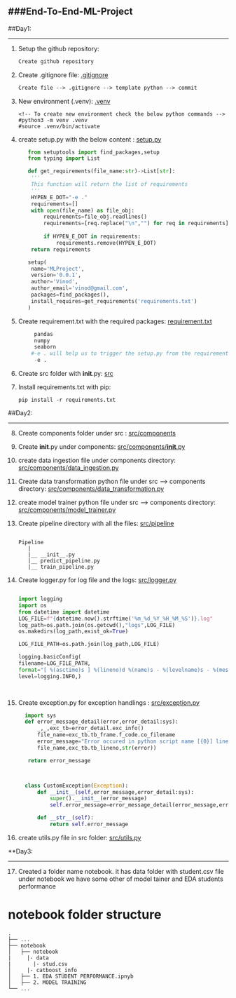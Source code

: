 ###End-To-End-ML-Project
---

##Day1:
***

1) Setup the github repository:

   ```markdown
   Create github repository
   ```

3) Create .gitignore file: [.gitignore](.gitignore)

   ```markdown
   Create file --> .gitignore --> template python --> commit
   ```
   
5) New environment (.venv): [.venv](.venv)
   

   ```shell
   <!-- To create new environment check the below python commands -->
   #python3 -m venv .venv
   #source .venv/bin/activate
   ```
6) create setup.py with the below content : [setup.py](setup.py)

   ```python
      from setuptools import find_packages,setup
      from typing import List

      def get_requirements(file_name:str)->List[str]:
       '''
       This function will return the list of requirements
       '''
       HYPEN_E_DOT="-e ."
       requirements=[]
       with open(file_name) as file_obj:
           requirements=file_obj.readlines()
           requirements=[req.replace("\n","") for req in requirements]
        
           if HYPEN_E_DOT in requirements:
               requirements.remove(HYPEN_E_DOT)
       return requirements

      setup(
       name='MLProject',
       version='0.0.1',
       author='Vinod',
       author_email='vinod@gmail.com',
       packages=find_packages(),
       install_requires=get_requirements('requirements.txt')
      )
   ```
7) Create requirement.txt with the required packages: [requirement.txt](requirements.txt)

    ```python
         pandas
         numpy
         seaborn
        #-e . will help us to trigger the setup.py from the requirement.txt. when we try to install the requirements.txt with pip install -r requirement.txt
         -e .
    ```
    
8) Create src folder with __init__.py: [src](src)

9) Install requirements.txt with pip:

   ```shell
   pip install -r requirements.txt
   
   ```
   
##Day2:
***

8) Create components folder under src : [src/components](src/components)

9) Create __init__.py under components: [src/components/__init__.py](src/components/__init__.py)

10) create data ingestion file under components directory: [src/components/data_ingestion.py](src/components/data_ingestion.py)

11) Create data transformation python file under src --> components directory: [src/components/data_transformation.py](src/components/data_transformation.py)

12) create model trainer python file under src --> components directory: [src/components/model_trainer.py](src/components/model_trainer.py)

13) Create pipeline directory with all the files: [src/pipeline](src/pipeline)

    ```shell
    
    Pipeline
       |
       |__ __init__.py
       |__ predict_pipeline.py
       |__ train_pipeline.py
    
    ```
14) Create logger.py for  log file and the logs: [src/logger.py](src/logger.py)

    ```python
    
    import logging
    import os
    from datetime import datetime
    LOG_FILE=f"{datetime.now().strftime('%m_%d_%Y_%H_%M_%S')}.log"
    log_path=os.path.join(os.getcwd(),"logs",LOG_FILE)
    os.makedirs(log_path,exist_ok=True)

    LOG_FILE_PATH=os.path.join(log_path,LOG_FILE)

    logging.basicConfig(
    filename=LOG_FILE_PATH,
    format="[ %(asctime)s ] %(lineno)d %(name)s - %(levelname)s - %(message)s",
    level=logging.INFO,)

      
    ```

15) Create exception.py for exception handlings : [src/exception.py](src/exception.py)

    ```python
      import sys
      def error_message_detail(error,error_detail:sys):
          _,_,exc_tb=error_detail.exc_info()
          file_name=exc_tb.tb_frame.f_code.co_filename
          error_message="Error occured in python script name [{0}] line number [{1}] error message[{2}]".format(
          file_name,exc_tb.tb_lineno,str(error))

       return error_message

    

      class CustomException(Exception):
          def __init__(self,error_message,error_detail:sys):
              super().__init__(error_message)
              self.error_message=error_message_detail(error_message,error_detail=error_detail)
    
          def __str__(self):
              return self.error_message

    ```

16) create utils.py file in src folder:  [src/utils.py](src/utils.py)

**Day3:
***

17) Created a folder name notebook. it has data folder with student.csv file under notebook we have some other of model tainer and EDA students performance

# notebook folder structure

    .
    ├── ...
    ├── notebook                   
    │   ├── notebook
    |     |- data
    |       |- stud.csv
    │     |- catboost_info              
    │   ├── 1. EDA STUDENT PERFORMANCE.ipnyb
    │   ├── 2. MODEL TRAINING           
    └── ...
